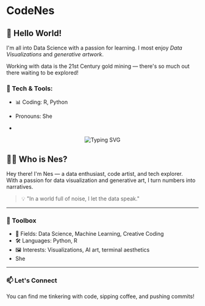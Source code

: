 # CodeNes

## 👋 Hello World!

I'm all into Data Science with a passion for learning. I most enjoy *Data Visualizations* and *generative artwork*.

Working with data is the 21st Century gold mining — there's so much out there waiting to be explored!

### 🔧 Tech & Tools:
- 📊 Coding: R, Python  
- Pronouns: She

- <!-- Geniş terminal havası: siyah zemin, yeşil yazı, esprili satırlar -->
<p align="center">
  <img src="https://readme-typing-svg.demolab.com?font=Fira+Code&size=28&duration=3000&pause=1000&color=00FF00&background=000000&center=true&vCenter=true&width=1000&height=150&lines=Hello%2C+Git+Universe!;I+am+Nes+%F0%9F%92%BB;Code%2C+Visualize%2C+Repeat.;Welcome+to+my+terminal+playground." alt="Typing SVG" />
</p>

## 👩‍💻 Who is Nes?

Hey there! I'm Nes — a data enthusiast, code artist, and tech explorer.  
With a passion for data visualization and generative art, I turn numbers into narratives.

> 💡 "In a world full of noise, I let the data speak."

---

### 🔧 Toolbox
- 🧠 Fields: Data Science, Machine Learning, Creative Coding  
- 🛠️ Languages: Python, R  
- 🖼️ Interests: Visualizations, AI art, terminal aesthetics  
- She

---

### 📫 Let's Connect
You can find me tinkering with code, sipping coffee, and pushing commits!

